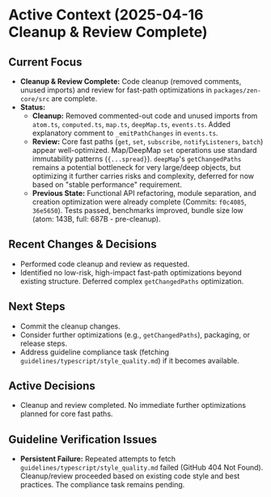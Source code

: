 # Active Context (2025-04-16 Cleanup & Review Complete)

## Current Focus
- **Cleanup & Review Complete:** Code cleanup (removed comments, unused imports) and review for fast-path optimizations in `packages/zen-core/src` are complete.
- **Status:**
    - **Cleanup:** Removed commented-out code and unused imports from `atom.ts`, `computed.ts`, `map.ts`, `deepMap.ts`, `events.ts`. Added explanatory comment to `_emitPathChanges` in `events.ts`.
    - **Review:** Core fast paths (`get`, `set`, `subscribe`, `notifyListeners`, `batch`) appear well-optimized. Map/DeepMap `set` operations use standard immutability patterns (`{...spread}`). `deepMap`'s `getChangedPaths` remains a potential bottleneck for very large/deep objects, but optimizing it further carries risks and complexity, deferred for now based on "stable performance" requirement.
    - **Previous State:** Functional API refactoring, module separation, and creation optimization were already complete (Commits: `f0c4085`, `36e5650`). Tests passed, benchmarks improved, bundle size low (atom: 143B, full: 687B - pre-cleanup).

## Recent Changes & Decisions
- Performed code cleanup and review as requested.
- Identified no low-risk, high-impact fast-path optimizations beyond existing structure. Deferred complex `getChangedPaths` optimization.

## Next Steps
- Commit the cleanup changes.
- Consider further optimizations (e.g., `getChangedPaths`), packaging, or release steps.
- Address guideline compliance task (fetching `guidelines/typescript/style_quality.md`) if it becomes available.

## Active Decisions
- Cleanup and review completed. No immediate further optimizations planned for core fast paths.

## Guideline Verification Issues
- **Persistent Failure:** Repeated attempts to fetch `guidelines/typescript/style_quality.md` failed (GitHub 404 Not Found). Cleanup/review proceeded based on existing code style and best practices. The compliance task remains pending.